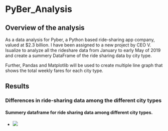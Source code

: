 # PyBer_Analysis
## Overview of the analysis
As a data analysis for Pyber, a Python based ride-sharing app company, valued at $2.3 billion. I have been assigned to a new   project by CEO V. Isualize to analyze all the rideshare data from January to early May of 2019 and create a summery DataFrame of the ride sharing data by city type.

Further, Pandas and Matplotlib will be used to create multiple line graph that shows the total weekly fares for each city type.

## Results

### Differences in ride-sharing data among the different city types

#### Summery dataframe  for ride sharing data among different city types.

- ![](Resources/District_summery.PNG)
